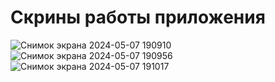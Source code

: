 # Скрины работы приложения
![Снимок экрана 2024-05-07 190910](https://github.com/DbINYA/DbINYA.github.io/assets/92821417/ceb0c1da-2b99-40aa-bb4a-5eccfbb60bc0)
![Снимок экрана 2024-05-07 190956](https://github.com/DbINYA/DbINYA.github.io/assets/92821417/65541919-09b1-40ee-b55e-a47ea6d49453)
![Снимок экрана 2024-05-07 191017](https://github.com/DbINYA/DbINYA.github.io/assets/92821417/293f9e4d-6f60-47d9-8c8f-381544b3ea08)

